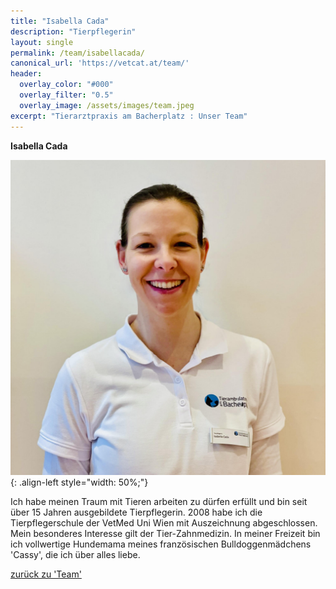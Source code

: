 ```yaml
---
title: "Isabella Cada"
description: "Tierpflegerin"
layout: single
permalink: /team/isabellacada/
canonical_url: 'https://vetcat.at/team/'
header:
  overlay_color: "#000"
  overlay_filter: "0.5"
  overlay_image: /assets/images/team.jpeg
excerpt: "Tierarztpraxis am Bacherplatz : Unser Team"
---
```


**Isabella Cada**

![Isabella Cada](/assets/images/bella1_large.jpeg){: .align-left style="width: 50%;"}

Ich habe meinen Traum mit Tieren arbeiten zu dürfen erfüllt und bin seit über 15 Jahren ausgebildete Tierpflegerin. 2008 habe ich die Tierpflegerschule der VetMed Uni Wien mit Auszeichnung abgeschlossen. Mein besonderes Interesse gilt der Tier-Zahnmedizin. In meiner Freizeit bin ich vollwertige Hundemama meines französischen Bulldoggenmädchens 'Cassy', die ich über alles liebe.

[zurück zu 'Team'](/team/)
